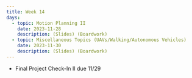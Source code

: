 ```yaml
---
title: Week 14
days:
  - topic: Motion Planning II
    date: 2023-11-28
    description: (Slides) (Boardwork)
  - topic: Miscellaneous Topics (UAVs/Walking/Autonomous Vehicles)
    date: 2023-11-30
    description: (Slides) (Boardwork)
---
```


- Final Project Check-In II due 11/29

<a id="Week15"></a>



